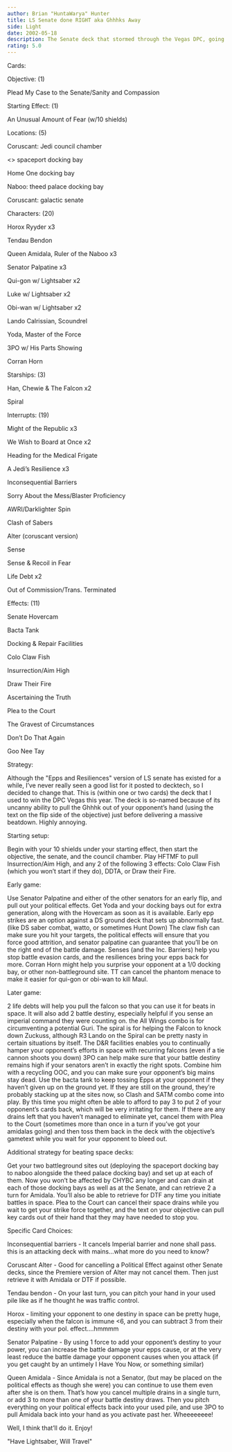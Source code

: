 ```yaml
---
author: Brian "HuntaWarya" Hunter
title: LS Senate done RIGHT aka Ghhhks Away
side: Light
date: 2002-05-18
description: The Senate deck that stormed through the Vegas DPC, going 5-0 in the process.
rating: 5.0
---
```

Cards: 

Objective: (1)
Plead My Case to the Senate/Sanity and Compassion

Starting Effect: (1)
An Unusual Amount of Fear (w/10 shields)

Locations: (5)
Coruscant: Jedi council chamber
<> spaceport docking bay
Home One docking bay
Naboo: theed palace docking bay
Coruscant: galactic senate

Characters: (20)
Horox Ryyder x3
Tendau Bendon
Queen Amidala, Ruler of the Naboo x3
Senator Palpatine x3
Qui-gon w/ Lightsaber x2
Luke w/ Lightsaber x2
Obi-wan w/ Lightsaber x2
Lando Calrissian, Scoundrel
Yoda, Master of the Force
3PO w/ His Parts Showing
Corran Horn

Starships: (3)
Han, Chewie & The Falcon x2
Spiral

Interrupts: (19)
Might of the Republic x3
We Wish to Board at Once x2
Heading for the Medical Frigate
A Jedi’s Resilience x3
Inconsequential Barriers
Sorry About the Mess/Blaster Proficiency
AWRI/Darklighter Spin
Clash of Sabers
Alter (coruscant version)
Sense 
Sense & Recoil in Fear
Life Debt x2
Out of Commission/Trans. Terminated

Effects: (11)
Senate Hovercam
Bacta Tank
Docking & Repair Facilities
Colo Claw Fish
Insurrection/Aim High
Draw Their Fire
Ascertaining the Truth
Plea to the Court
The Gravest of Circumstances
Don’t Do That Again
Goo Nee Tay





Strategy: 

 
Although the "Epps and Resiliences" version of LS senate has existed for a while, I’ve never really seen a good list for it posted to decktech, so I decided to change that.  This is (within one or two cards) the deck that I used to win the DPC Vegas this year.  The deck is so-named because of its uncanny ability to pull the Ghhhk out of your opponent’s hand (using the text on the flip side of the objective) just before delivering a massive beatdown.  Highly annoying.  

Starting setup:
Begin with your 10 shields under your starting effect, then start the objective, the senate, and the council chamber.  Play HFTMF to pull Insurrection/Aim High, and any 2 of the following 3 effects:  Colo Claw Fish (which you won’t start if they do), DDTA, or Draw their Fire.  

Early game:
Use Senator Palpatine and either of the other senators for an early flip, and pull out your political effects.  Get Yoda and your docking bays out for extra generation, along with the Hovercam as soon as it is available.  Early epp strikes are an option against a DS ground deck that sets up abnormally fast.  (like DS saber combat, watto, or sometimes Hunt Down)  The claw fish can make sure you hit your targets, the political effects will ensure that you force good attrition, and senator palpatine can guarantee that you’ll be on the right end of the battle damage.  Senses (and the Inc. Barriers) help you stop battle evasion cards, and the resiliences bring your epps back for more.  Corran Horn might help you surprise your opponent at a 1/0 docking bay, or other non-battleground site.  TT can cancel the phantom menace to make it easier for qui-gon or obi-wan to kill Maul.  

Later game:
2 life debts will help you pull the falcon so that you can use it for beats in space.  It will also add 2 battle destiny, especially helpful if you sense an imperial command they were counting on.  the All Wings combo is for circumventing a potential Guri.  The spiral is for helping the Falcon to knock down Zuckuss, although R3 Lando on the Spiral can be pretty nasty in certain situations by itself.  The D&R facilities enables you to continually hamper your opponent’s efforts in space with recurring falcons (even if a tie cannon shoots you down) 3PO can help make sure that your battle destiny remains high if your senators aren’t in exactly the right spots.  Combine him with a recycling OOC, and you can make sure your opponent’s big mains stay dead.  Use the bacta tank to keep tossing Epps at your opponent if they haven’t given up on the ground yet.  If they are still on the ground, they’re probably stacking up at the sites now, so Clash and SATM combo come into play.  By this time you might often be able to afford to pay 3 to put 2 of your opponent’s cards back, which will be very irritating for them.  If there are any drains left that you haven’t managed to eliminate yet, cancel them with Plea to the Court (sometimes more than once in a turn if you’ve got your amidalas going) and then toss them back in the deck with the objective’s gametext while you wait for your opponent to bleed out.  

Additional strategy for beating space decks:
Get your two battleground sites out (deploying the spaceport docking bay to naboo alongside the theed palace docking bay) and set up at each of them.  Now you won’t be affected by CHYBC any longer and can drain at each of those docking bays as well as at the Senate, and can retrieve 2 a turn for Amidala.  You’ll also be able to retrieve for DTF any time you initiate battles in space.  Plea to the Court can cancel their space drains while you wait to get your strike force together, and the text on your objective can pull key cards out of their hand that they may have needed to stop you.  

Specific Card Choices:

Inconsequential barriers - It cancels Imperial barrier and none shall pass.  this is an attacking deck with mains...what more do you need to know?  

Coruscant Alter - Good for cancelling a Political Effect against other Senate decks, since the Premiere version of Alter may not cancel them.  Then just retrieve it with Amidala or DTF if possible.      

Tendau bendon - On your last turn, you can pitch your hand in your used pile like as if he thought he was traffic control.

Horox - limiting your opponent to one destiny in space can be pretty huge, especially when the falcon is immune <6, and you can subtract 3 from their destiny with your pol. effect....hmmmm

Senator Palpatine - By using 1 force to add your opponent’s destiny to your power, you can increase the battle damage your epps cause, or at the very least reduce the battle damage your opponent causes when you attack (if you get caught by an untimely I Have You Now, or something similar)

Queen Amidala - Since Amidala is not a Senator, (but may be placed on the political effects as though she were) you can continue to use them even after she is on them.  That’s how you cancel multiple drains in a single turn, or add 3 to more than one of your battle destiny draws.  Then you pitch everything on your political effects back into your used pile, and use 3PO to pull Amidala back into your hand as you activate past her.  Wheeeeeeee!  

Well, I think that’ll do it.  Enjoy!  

"Have Lightsaber, Will Travel" 